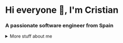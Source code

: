 # Hi everyone 👋, I'm Cristian
<h3>A passionate software engineer from Spain</h3>

<details>
<summary>
  More stuff about me
</summary>
<p>
  I'm a dedicated software engineer with a passion for crafting solutions that streamline processes and enhance efficiency. Whether it's optimizing workflows or developing tools to empower users, I thrive on the opportunity to make a meaningful impact through technology. Eager to embrace new challenges and continuously expand my skill set, I approach each day with enthusiasm and a commitment to learning.
</p>

<p>
  Colleagues often describe me as a proactive problem-solver, known for my positive attitude and willingness to lend a helping hand. I believe in collaboration and teamwork, recognizing that the best results are achieved when we support and uplift one another.
</p>

<p>
  🔹 Let's Connect! 🔹
</p>

<p>
  I'm always eager to connect with fellow tech enthusiasts, industry professionals, and potential collaborators. If you're interested in discussing innovative projects, sharing insights, or exploring opportunities for collaboration, feel free to reach out!
</p>

## My skills 📜

<h4>Backend technologies</h4>
<ul>
  <li>Go</li>
  <li>Kotlin</li>
  <li>Java</li>
  <li>Spring Boot</li>
</ul>

<h4>Databases</h4>
<ul>
  <li>Postgresql</li>
  <li>Mysql</li>
  <li>MongoDB</li>
  <li>Redis</li>
</ul>

<h4>Devops</h4>
<ul>
  <li>Terraform</li>
  <li>Kubernetes</li>
  <li>GCP</li>
  <li>AWS</li>
  <li>Azure</li>
</ul>

<h4>Frontend technologies</h4>
<ul>
  <li>HTML, CSS, JS, TS</li>
  <li>React</l>
  <li>Astro</li>
</ul>
</details>
